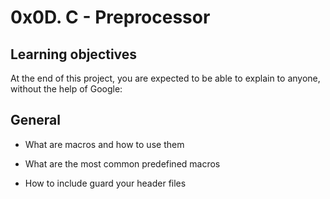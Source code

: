 # 0x0D. C - Preprocessor

## Learning objectives

At the end of this project, you are expected to be able to explain to anyone, without the help of Google:

## General

* What are macros and how to use them

* What are the most common predefined macros

* How to include guard your header files
